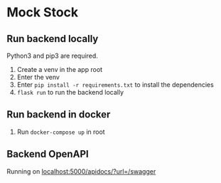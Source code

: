 # Mock Stock

## Run backend locally
Python3 and pip3 are required.

1. Create a venv in the app root
2. Enter the venv
3. Enter `pip install -r requirements.txt` to install the dependencies
4. `flask run` to run the backend locally

## Run backend in docker
1. Run `docker-compose up` in root

## Backend OpenAPI
Running on [localhost:5000/apidocs/?url=/swagger](http://localhost:5000/apidocs/?url=/swagger)
